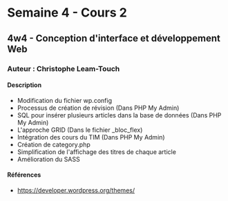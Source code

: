 # Semaine 4 - Cours 2
## 4w4 - Conception d'interface et développement Web
### Auteur : Christophe Leam-Touch
#### Description
- Modification du fichier wp.config
- Processus de création de révision (Dans PHP My Admin)
- SQL pour insérer plusieurs articles dans la base de données (Dans PHP My Admin)
- L'approche GRID (Dans le fichier _bloc_flex)
- Intégration des cours du TIM (Dans PHP My Admin)
- Création de category.php
- Simplification de l'affichage des titres de chaque article
- Amélioration du SASS

#### Références
- https://developer.wordpress.org/themes/